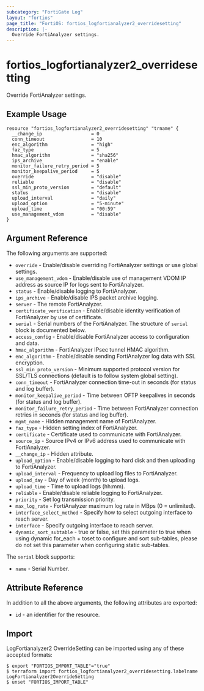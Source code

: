 ```yaml
---
subcategory: "FortiGate Log"
layout: "fortios"
page_title: "FortiOS: fortios_logfortianalyzer2_overridesetting"
description: |-
  Override FortiAnalyzer settings.
---
```


# fortios_logfortianalyzer2_overridesetting
Override FortiAnalyzer settings.

## Example Usage

```hcl
resource "fortios_logfortianalyzer2_overridesetting" "trname" {
  __change_ip                  = 0
  conn_timeout                 = 10
  enc_algorithm                = "high"
  faz_type                     = 5
  hmac_algorithm               = "sha256"
  ips_archive                  = "enable"
  monitor_failure_retry_period = 5
  monitor_keepalive_period     = 5
  override                     = "disable"
  reliable                     = "disable"
  ssl_min_proto_version        = "default"
  status                       = "disable"
  upload_interval              = "daily"
  upload_option                = "5-minute"
  upload_time                  = "00:59"
  use_management_vdom          = "disable"
}
```

## Argument Reference

The following arguments are supported:

* `override` - Enable/disable overriding FortiAnalyzer settings or use global settings.
* `use_management_vdom` - Enable/disable use of management VDOM IP address as source IP for logs sent to FortiAnalyzer.
* `status` - Enable/disable logging to FortiAnalyzer.
* `ips_archive` - Enable/disable IPS packet archive logging.
* `server` - The remote FortiAnalyzer.
* `certificate_verification` - Enable/disable identity verification of FortiAnalyzer by use of certificate.
* `serial` - Serial numbers of the FortiAnalyzer. The structure of `serial` block is documented below.
* `access_config` - Enable/disable FortiAnalyzer access to configuration and data.
* `hmac_algorithm` - FortiAnalyzer IPsec tunnel HMAC algorithm.
* `enc_algorithm` - Enable/disable sending FortiAnalyzer log data with SSL encryption.
* `ssl_min_proto_version` - Minimum supported protocol version for SSL/TLS connections (default is to follow system global setting).
* `conn_timeout` - FortiAnalyzer connection time-out in seconds (for status and log buffer).
* `monitor_keepalive_period` - Time between OFTP keepalives in seconds (for status and log buffer).
* `monitor_failure_retry_period` - Time between FortiAnalyzer connection retries in seconds (for status and log buffer).
* `mgmt_name` - Hidden management name of FortiAnalyzer.
* `faz_type` - Hidden setting index of FortiAnalyzer.
* `certificate` - Certificate used to communicate with FortiAnalyzer.
* `source_ip` - Source IPv4 or IPv6 address used to communicate with FortiAnalyzer.
* `__change_ip` - Hidden attribute.
* `upload_option` - Enable/disable logging to hard disk and then uploading to FortiAnalyzer.
* `upload_interval` - Frequency to upload log files to FortiAnalyzer.
* `upload_day` - Day of week (month) to upload logs.
* `upload_time` - Time to upload logs (hh:mm).
* `reliable` - Enable/disable reliable logging to FortiAnalyzer.
* `priority` - Set log transmission priority.
* `max_log_rate` - FortiAnalyzer maximum log rate in MBps (0 = unlimited).
* `interface_select_method` - Specify how to select outgoing interface to reach server.
* `interface` - Specify outgoing interface to reach server.
* `dynamic_sort_subtable` - true or false, set this parameter to true when using dynamic for_each + toset to configure and sort sub-tables, please do not set this parameter when configuring static sub-tables.

The `serial` block supports:

* `name` - Serial Number.


## Attribute Reference

In addition to all the above arguments, the following attributes are exported:
* `id` - an identifier for the resource.

## Import

LogFortianalyzer2 OverrideSetting can be imported using any of these accepted formats:
```
$ export "FORTIOS_IMPORT_TABLE"="true"
$ terraform import fortios_logfortianalyzer2_overridesetting.labelname LogFortianalyzer2OverrideSetting
$ unset "FORTIOS_IMPORT_TABLE"
```
